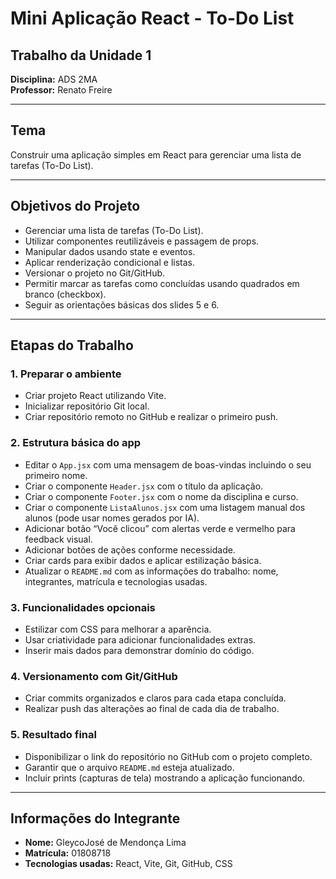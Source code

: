 # Mini Aplicação React - To-Do List

## Trabalho da Unidade 1  
**Disciplina:** ADS 2MA  
**Professor:** Renato Freire  

---

## Tema  
Construir uma aplicação simples em React para gerenciar uma lista de tarefas (To-Do List).

---

## Objetivos do Projeto

- Gerenciar uma lista de tarefas (To-Do List).
- Utilizar componentes reutilizáveis e passagem de props.
- Manipular dados usando state e eventos.
- Aplicar renderização condicional e listas.
- Versionar o projeto no Git/GitHub.
- Permitir marcar as tarefas como concluídas usando quadrados em branco (checkbox).
- Seguir as orientações básicas dos slides 5 e 6.

---

## Etapas do Trabalho

### 1. Preparar o ambiente  
- Criar projeto React utilizando Vite.  
- Inicializar repositório Git local.  
- Criar repositório remoto no GitHub e realizar o primeiro push.  

### 2. Estrutura básica do app  
- Editar o `App.jsx` com uma mensagem de boas-vindas incluindo o seu primeiro nome.  
- Criar o componente `Header.jsx` com o título da aplicação.  
- Criar o componente `Footer.jsx` com o nome da disciplina e curso.  
- Criar o componente `ListaAlunos.jsx` com uma listagem manual dos alunos (pode usar nomes gerados por IA).  
- Adicionar botão “Você clicou” com alertas verde e vermelho para feedback visual.  
- Adicionar botões de ações conforme necessidade.  
- Criar cards para exibir dados e aplicar estilização básica.  
- Atualizar o `README.md` com as informações do trabalho: nome, integrantes, matrícula e tecnologias usadas.  

### 3. Funcionalidades opcionais  
- Estilizar com CSS para melhorar a aparência.  
- Usar criatividade para adicionar funcionalidades extras.  
- Inserir mais dados para demonstrar domínio do código.  

### 4. Versionamento com Git/GitHub  
- Criar commits organizados e claros para cada etapa concluída.  
- Realizar push das alterações ao final de cada dia de trabalho.  

### 5. Resultado final  
- Disponibilizar o link do repositório no GitHub com o projeto completo.  
- Garantir que o arquivo `README.md` esteja atualizado.  
- Incluir prints (capturas de tela) mostrando a aplicação funcionando.

---

## Informações do Integrante  

- **Nome:** GleycoJosé de Mendonça Lima
- **Matrícula:** 01808718 
- **Tecnologias usadas:** React, Vite, Git, GitHub, CSS
